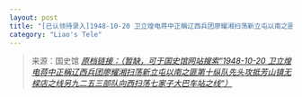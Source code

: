 ```yaml
---
layout: post
title: "[已认领待录入]1948-10-20 卫立煌电蒋中正稱辽西兵团廖耀湘扫荡新立屯以南之匪第十纵队先头攻抵芳山镇无樑店之线另九二五三部队向西扫荡七家子大巴车站之线"
category: "Liao's Tele"
---
```



> 来源：国史馆 [*原档链接：（暂缺，可于国史馆网站搜索“1948-10-20 卫立煌电蒋中正稱辽西兵团廖耀湘扫荡新立屯以南之匪第十纵队先头攻抵芳山镇无樑店之线另九二五三部队向西扫荡七家子大巴车站之线“）*]()
